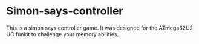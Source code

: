 # Simon-says-controller
This is a simon says controller game. It was designed for the ATmega32U2 UC funkit to challenge your memory abilities.
